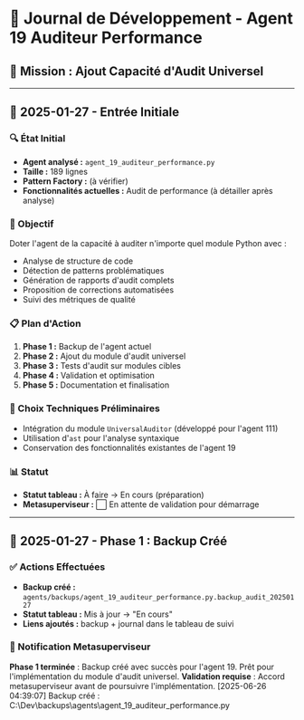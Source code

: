 # 📝 Journal de Développement - Agent 19 Auditeur Performance

## 🎯 Mission : Ajout Capacité d'Audit Universel

---

## 📅 2025-01-27 - Entrée Initiale

### 🔍 État Initial
- **Agent analysé :** `agent_19_auditeur_performance.py`
- **Taille :** 189 lignes
- **Pattern Factory :** (à vérifier)
- **Fonctionnalités actuelles :** Audit de performance (à détailler après analyse)

### 🎯 Objectif
Doter l'agent de la capacité à auditer n'importe quel module Python avec :
- Analyse de structure de code
- Détection de patterns problématiques
- Génération de rapports d'audit complets
- Proposition de corrections automatisées
- Suivi des métriques de qualité

### 📋 Plan d'Action
1. **Phase 1 :** Backup de l'agent actuel
2. **Phase 2 :** Ajout du module d'audit universel
3. **Phase 3 :** Tests d'audit sur modules cibles
4. **Phase 4 :** Validation et optimisation
5. **Phase 5 :** Documentation et finalisation

### 🔧 Choix Techniques Préliminaires
- Intégration du module `UniversalAuditor` (développé pour l'agent 111)
- Utilisation d'`ast` pour l'analyse syntaxique
- Conservation des fonctionnalités existantes de l'agent 19

### 📊 Statut
- **Statut tableau :** À faire → En cours (préparation)
- **Metasuperviseur :** ⬜ En attente de validation pour démarrage

---

## 📅 2025-01-27 - Phase 1 : Backup Créé

### ✅ Actions Effectuées
- **Backup créé :** `agents/backups/agent_19_auditeur_performance.py.backup_audit_20250127`
- **Statut tableau :** Mis à jour → "En cours"
- **Liens ajoutés :** backup + journal dans le tableau de suivi

### 📢 Notification Metasuperviseur
**Phase 1 terminée** : Backup créé avec succès pour l'agent 19. Prêt pour l'implémentation du module d'audit universel.
**Validation requise** : Accord metasuperviseur avant de poursuivre l'implémentation. [2025-06-26 04:39:07] Backup créé : C:\Dev\backups\agents\agent_19_auditeur_performance.py
